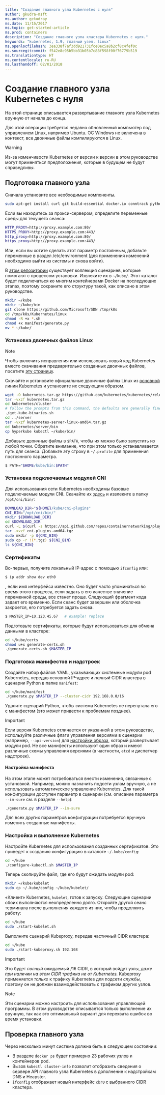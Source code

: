 ```yaml
---
title: "Создание главного узла Kubernetes с нуля"
author: gkudra-msft
ms.author: gekudray
ms.date: 11/16/2017
ms.topic: get-started-article
ms.prod: containers
description: "Создание главного узла кластера Kubernetes с нуля."
keywords: "kubernetes, 1.9, главный узел, linux"
ms.openlocfilehash: 3ea338f7af3dd921731fce0ec5a8b2cf8c4fef0c
ms.sourcegitcommit: f542e8c95b5bb31b05b7c88f598f00f76779b519
ms.translationtype: HT
ms.contentlocale: ru-RU
ms.lasthandoff: 02/01/2018
---
```

# <a name="kubernetes-master--from-scratch"></a>Создание главного узла Kubernetes с нуля #
На этой странице описывается развертывание главного узла Kubernetes вручную от начала до конца.

Для этой операции требуется недавно обновленный компьютер под управлением Linux, например Ubuntu. ОС Windows не включена в контекст, все двоичные файлы компилируются в Linux.


> [!Warning]  
> Из-за изменчивости Kubernetes от версии к версии в этом руководстве могут применяться предположения, которые в будущем не будут справедливы.


## <a name="preparing-the-master"></a>Подготовка главного узла ##
Сначала установите все необходимые компоненты.

```bash
sudo apt-get install curl git build-essential docker.io conntrack python2.7
```

Если вы находитесь за прокси-сервером, определите переменные среды для текущего сеанса:
```bash
HTTP_PROXY=http://proxy.example.com:80/
HTTPS_PROXY=http://proxy.example.com:443/
http_proxy=http://proxy.example.com:80/
https_proxy=http://proxy.example.com:443/
```
Или, если вы хотите сделать этот параметр постоянным, добавьте переменные в раздел /etc/environment (для применения изменений необходимо выйти из системы и снова войти).

В [этом репозитории](https://github.com/Microsoft/SDN/tree/master/Kubernetes/linux) существует коллекция сценариев, которые помогают с процессом установки. Извлеките их в `~/kube/`. Этот каталог будет подключаться ко многим контейнерами Docker на последующих этапах, поэтому сохраните его структуру такой, как описано в этом руководстве.

```bash
mkdir ~/kube
mkdir ~/kube/bin
git clone https://github.com/Microsoft/SDN /tmp/k8s 
cd /tmp/k8s/Kubernetes/linux
chmod -R +x *.sh
chmod +x manifest/generate.py
mv * ~/kube/
```


### <a name="installing-the-linux-binaries"></a>Установка двоичных файлов Linux ###

> [!Note]  
> Чтобы включить исправления или использовать новый код Kubernetes вместо скачивания предварительно созданных двоичных файлов, посетите [эту страницу](./compiling-kubernetes-binaries.md).

Скачайте и установите официальные двоичные файлы Linux из [основной линии Kubernetes](https://github.com/kubernetes/kubernetes/releases/tag/v1.9.1) и установите их следующим образом.

```bash
wget -O kubernetes.tar.gz https://github.com/kubernetes/kubernetes/releases/download/v1.9.1/kubernetes.tar.gz
tar -vxzf kubernetes.tar.gz 
cd kubernetes/cluster 
# follow the prompts from this command, the defaults are generally fine:
./get-kube-binaries.sh
cd ../server
tar -vxzf kubernetes-server-linux-amd64.tar.gz 
cd kubernetes/server/bin
cp hyperkube kubectl ~/kube/bin/
```

Добавьте двоичные файлы в `$PATH`, чтобы их можно было запустить из любой точки. Обратите внимание, что при этом только устанавливается путь для сеанса. Добавьте эту строку в `~/.profile` для применения постоянного параметра.

```bash
$ PATH="$HOME/kube/bin:$PATH"
```

### <a name="install-cni-plugins"></a>Установка подключаемых модулей CNI ###
Для использования сети Kubernetes необходимы базовые подключаемые модули CNI. Скачайте их [здесь](https://github.com/containernetworking/plugins/releases) и извлеките в папку `/opt/cni/bin/`:

```bash
DOWNLOAD_DIR="${HOME}/kube/cni-plugins"
CNI_BIN="/opt/cni/bin/"
mkdir ${DOWNLOAD_DIR}
cd $DOWNLOAD_DIR
curl -L $(curl -s https://api.github.com/repos/containernetworking/plugins/releases/latest | grep browser_download_url | grep 'amd64.*tgz' | head -n 1 | cut -d '"' -f 4) -o cni-plugins-amd64.tgz
tar -xvzf cni-plugins-amd64.tgz
sudo mkdir -p ${CNI_BIN}
sudo cp -r !(*.tgz) ${CNI_BIN}
ls ${CNI_BIN}
```


### <a name="certificates"></a>Сертификаты ###
Во-первых, получите локальный IP-адрес с помощью `ifconfig` или:

```bash
$ ip addr show dev eth0
```

, если имя интерфейса известно. Оно будет часто упоминаться во время этого процесса, если задать в его качестве значение переменной среды, все станет проще. Следующий фрагмент кода задает его временно. Если сеанс будет завершен или оболочка закроется, его потребуется задать снова.

```bash
$ MASTER_IP=10.123.45.67   # example! replace
```

Подготовьте сертификаты, которые будут использоваться для обмена данными в кластере:

```bash
cd ~/kube/certs
chmod u+x generate-certs.sh
./generate-certs.sh $MASTER_IP
```

### <a name="prepare-manifests--addons"></a>Подготовка манифестов и надстроек ###
Создайте набор файлов YAML, указывающих системные модули pod Kubernetes, передав основной IP-адрес и *полный* CIDR кластера в сценарии Python в папке `manifest`:

```bash
cd ~/kube/manifest
./generate.py $MASTER_IP --cluster-cidr 192.168.0.0/16
```

Удалите сценарий Python, чтобы система Kubernetes не перепутала его с манифестом (это может привести к проблемам позднее).

> [!Important]  
> Если версия Kubernetes отличается от указанной в этом руководстве, используйте различные флаги управления версиями в сценарии (например, `--api-version`) для [настройки образа](https://console.cloud.google.com/gcr/images/google-containers/GLOBAL/hyperkube-amd64), который развертывает модули pod. Не все манифесты используют один образ и имеют различные схемы управления версиями (в частности, `etcd` и диспетчер надстроек).


#### <a name="manifest-customization"></a>Настройка манифеста ####
На этом этапе может потребоваться внести изменения, связанные с установкой. Например, можно назначить подсети узлам вручную, а не использовать автоматическое управление Kubernetes. Для такой конфигурации доступен параметр в сценарии (см. описание параметра `--im-sure` см. в разделе `--help`):

```bash
./generate.py $MASTER_IP --im-sure
```

Для всех других параметров конфигурации потребуется вручную изменить созданные манифесты.


### <a name="configure--run-kubernetes"></a>Настройка и выполнение Kubernetes ###
Настройте Kubernetes для использования созданных сертификатов. Это приведет к созданию конфигурацию в каталоге `~/.kube/config`:

```bash
cd ~/kube
./configure-kubectl.sh $MASTER_IP
```

Теперь скопируйте файл, где его будут ожидать модули pod:

```bash
mkdir ~/kube/kubelet
sudo cp ~/.kube/config ~/kube/kubelet/
```

«Клиент» Kubernetes, `kubelet`, готов к запуску. Следующие сценарии обоих выполняются неопределенно долго. Откройте другой сеанс терминала после выполнения каждого из них, чтобы продолжить работу:

```bash
cd ~/kube
sudo ./start-kubelet.sh
```

Выполните сценарий Kubeproxy, передав частичный CIDR кластера:

```bash
cd ~/kube
sudo ./start-kubeproxy.sh 192.168
```


> [!Important]  
> Это будет *полный* ожидаемый /16 CIDR, в который войдут узлы, *даже при наличии на этом CIDR трафика не от Kubernetes.* Kubeproxy применяется *только* к трафику Kubernetes для подсети *службы*, поэтому он не должен взаимодействовать с трафиком других узлов.

> [!Note]  
> Эти сценарии можно настроить для использования управляющей программы. В этом руководстве описывается только выполнение их вручную, так как это оптимальный вариант для перехвата ошибок во время установки.


## <a name="verifying-the-master"></a>Проверка главного узла ##
Через несколько минут система должна быть в следующем состоянии:

  - В разделе `docker ps` будет примерно 23 рабочих узлов и контейнеров pod.
  - Вызов `kubectl cluster-info` позволит отобразить сведения о сервере API главного узла Kubernetes в дополнение к надстройкам DNS и Heapster.
  - `ifconfig` отображает новый интерфейс `cbr0` с выбранного CIDR кластера.

